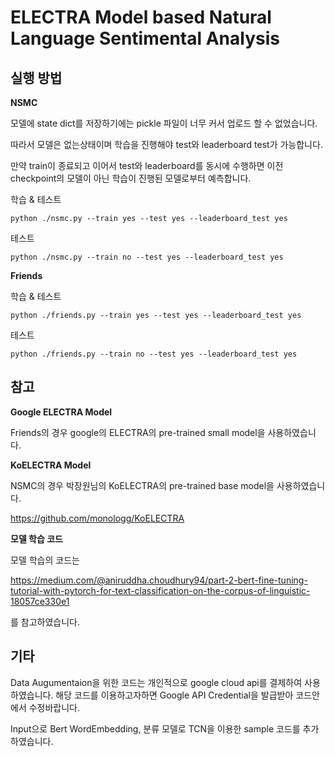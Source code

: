 # ELECTRA Model based Natural Language Sentimental Analysis



## 실행 방법

**NSMC**



모델에 state dict를 저장하기에는 pickle 파일이 너무 커서 업로드 할 수 없었습니다.

따라서 모델은 없는상태이며 학습을 진행해야 test와 leaderboard test가 가능합니다.

만약 train이 종료되고 이어서 test와 leaderboard를 동시에 수행하면 이전 checkpoint의 모델이 아닌 학습이 진행된 모델로부터 예측합니다.



학습 & 테스트

```
python ./nsmc.py --train yes --test yes --leaderboard_test yes
```



테스트

```
python ./nsmc.py --train no --test yes --leaderboard_test yes
```



**Friends**

학습 & 테스트

```
python ./friends.py --train yes --test yes --leaderboard_test yes
```



테스트

```
python ./friends.py --train no --test yes --leaderboard_test yes
```





## 참고



**Google ELECTRA Model**

Friends의 경우 google의 ELECTRA의 pre-trained small model을 사용하였습니다.



**KoELECTRA Model**

NSMC의 경우 박장원님의 KoELECTRA의 pre-trained base model을 사용하였습니다.

https://github.com/monologg/KoELECTRA



**모델 학습 코드**

모델 학습의 코드는

https://medium.com/@aniruddha.choudhury94/part-2-bert-fine-tuning-tutorial-with-pytorch-for-text-classification-on-the-corpus-of-linguistic-18057ce330e1

를 참고하였습니다.

## 기타

Data Augumentaion을 위한 코드는 개인적으로 google cloud api를 결제하여 사용하였습니다.
해당 코드를 이용하고자하면 Google API Credential을 발급받아 코드안에서 수정바랍니다.


Input으로 Bert WordEmbedding, 분류 모델로 TCN을 이용한 sample 코드를 추가하였습니다.

